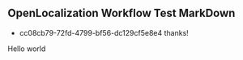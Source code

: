 ## OpenLocalization Workflow Test MarkDown
* cc08cb79-72fd-4799-bf56-dc129cf5e8e4 
thanks!

Hello world